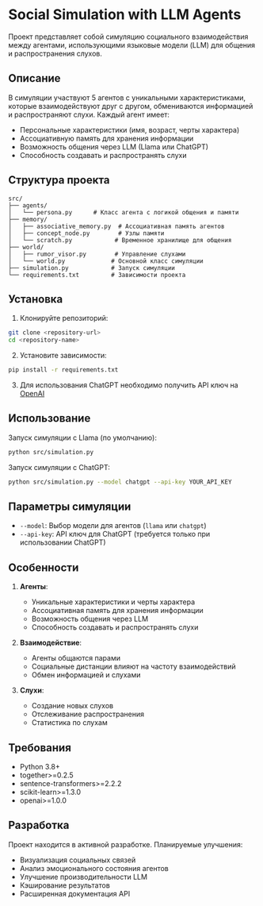 # Social Simulation with LLM Agents

Проект представляет собой симуляцию социального взаимодействия между агентами, использующими языковые модели (LLM) для общения и распространения слухов.

## Описание

В симуляции участвуют 5 агентов с уникальными характеристиками, которые взаимодействуют друг с другом, обмениваются информацией и распространяют слухи. Каждый агент имеет:
- Персональные характеристики (имя, возраст, черты характера)
- Ассоциативную память для хранения информации
- Возможность общения через LLM (Llama или ChatGPT)
- Способность создавать и распространять слухи

## Структура проекта

```
src/
├── agents/
│   └── persona.py      # Класс агента с логикой общения и памяти
├── memory/
│   ├── associative_memory.py  # Ассоциативная память агентов
│   ├── concept_node.py        # Узлы памяти
│   └── scratch.py            # Временное хранилище для общения
├── world/
│   ├── rumor_visor.py        # Управление слухами
│   └── world.py             # Основной класс симуляции
├── simulation.py            # Запуск симуляции
└── requirements.txt         # Зависимости проекта
```

## Установка

1. Клонируйте репозиторий:
```bash
git clone <repository-url>
cd <repository-name>
```

2. Установите зависимости:
```bash
pip install -r requirements.txt
```

3. Для использования ChatGPT необходимо получить API ключ на [OpenAI](https://platform.openai.com/)

## Использование

Запуск симуляции с Llama (по умолчанию):
```bash
python src/simulation.py
```

Запуск симуляции с ChatGPT:
```bash
python src/simulation.py --model chatgpt --api-key YOUR_API_KEY
```

## Параметры симуляции

- `--model`: Выбор модели для агентов (`llama` или `chatgpt`)
- `--api-key`: API ключ для ChatGPT (требуется только при использовании ChatGPT)

## Особенности

1. **Агенты**:
   - Уникальные характеристики и черты характера
   - Ассоциативная память для хранения информации
   - Возможность общения через LLM
   - Способность создавать и распространять слухи

2. **Взаимодействие**:
   - Агенты общаются парами
   - Социальные дистанции влияют на частоту взаимодействий
   - Обмен информацией и слухами

3. **Слухи**:
   - Создание новых слухов
   - Отслеживание распространения
   - Статистика по слухам

## Требования

- Python 3.8+
- together>=0.2.5
- sentence-transformers>=2.2.2
- scikit-learn>=1.3.0
- openai>=1.0.0

## Разработка

Проект находится в активной разработке. Планируемые улучшения:
- Визуализация социальных связей
- Анализ эмоционального состояния агентов
- Улучшение производительности LLM
- Кэширование результатов
- Расширенная документация API